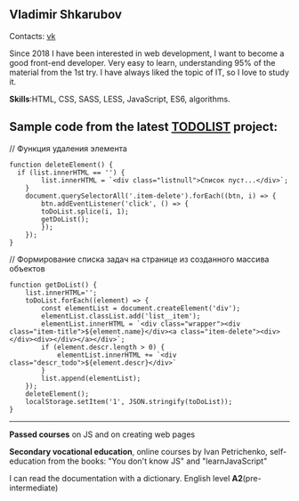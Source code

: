 Vladimir Shkarubov
----------
Contacts: [vk](vk.com/shkarubovvova)

Since 2018 I have been interested in web development, I want to become a good front-end developer. Very easy to learn, understanding 95% of the material from the 1st try. I have always liked the topic of IT, so I love to study it.

**Skills**:HTML, CSS, SASS, LESS, JavaScript, ES6, algorithms.

Sample code from the latest [TODOLIST](https://snak3gms.github.io/) project:
--------
// Функция удаления элемента
```
function deleteElement() {
  if (list.innerHTML == '') {
        list.innerHTML = `<div class="listnull">Список пуст...</div>`;
    }
    document.querySelectorAll('.item-delete').forEach((btn, i) => {
        btn.addEventListener('click', () => {
        toDoList.splice(i, 1);
        getDoList();
        });
    }); 
}
```
// Формирование списка задач на странице из созданного массива объектов
```
function getDoList() {
    list.innerHTML='';
    toDoList.forEach((element) => {
        const elementList = document.createElement('div');
        elementList.classList.add('list__item');
        elementList.innerHTML = `<div class="wrapper"><div class="item-title">${element.name}</div><a class="item-delete"><div></div><div></div></a></div>`;
        if (element.descr.length > 0) { 
            elementList.innerHTML += `<div class="descr_todo">${element.descr}</div>`
        }
        list.append(elementList);
    });
    deleteElement();    
    localStorage.setItem('1', JSON.stringify(toDoList));
}
```

--------
**Passed courses** on JS and on creating web pages

**Secondary vocational education**, online courses by Ivan Petrichenko, self-education from the books: "You don't know JS" and "learnJavaScript"

I can read the documentation with a dictionary. English level **A2**(pre-intermediate)
